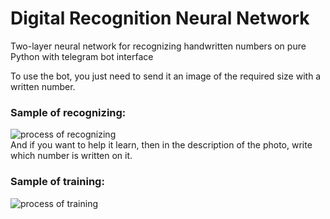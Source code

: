 # Digital Recognition Neural Network
Two-layer neural network for recognizing handwritten numbers on pure Python with telegram bot interface

To use the bot, you just need to send it an image of the required size with a written number.<br>
### Sample of recognizing:<br>
![process of recognizing](https://github.com/Stupident/DigitRecNN/blob/main/for_readme/recognizing.gif)
<br>
And if you want to help it learn, then in the description of the photo, write which number is written on it.<br>
### Sample of training:<br>
![process of training](https://github.com/Stupident/DigitRecNN/blob/main/for_readme/recognizing.gif)
